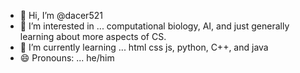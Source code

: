 - 👋 Hi, I’m @dacer521
- 👀 I’m interested in ... computational biology, AI, and just generally learning about more aspects of CS.
- 🌱 I’m currently learning ... html css js, python, C++, and java
- 😄 Pronouns: ... he/him

<!---
dacer521/dacer521 is a ✨ special ✨ repository because its `README.md` (this file) appears on your GitHub profile.
You can click the Preview link to take a look at your changes.
--->
